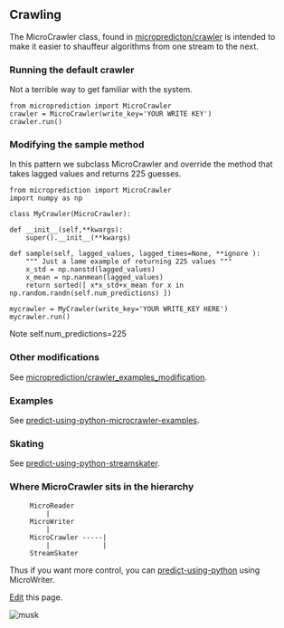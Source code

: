 ## Crawling

The MicroCrawler class, found in [micropredicton/crawler](https://github.com/microprediction/microprediction/blob/master/microprediction/crawler.py) is intended to
make it easier to shauffeur algorithms from one stream to the next. 

### Running the default crawler
Not a terrible way to get familiar with the system. 

    from microprediction import MicroCrawler
    crawler = MicroCrawler(write_key='YOUR WRITE KEY')
    crawler.run()


### Modifying the sample method
In this pattern we subclass MicroCrawler and override the method that takes lagged values and returns 225 guesses. 

    from microprediction import MicroCrawler
    import numpy as np 
    
    class MyCrawler(MicroCrawler):

    def __init__(self,**kwargs):
        super().__init__(**kwargs)

    def sample(self, lagged_values, lagged_times=None, **ignore ):
        """ Just a lame example of returning 225 values """
        x_std = np.nanstd(lagged_values)
        x_mean = np.nanmean(lagged_values)
        return sorted([ x*x_std+x_mean for x in np.random.randn(self.num_predictions) ])  

    mycrawler = MyCrawler(write_key='YOUR WRITE_KEY HERE')
    mycrawler.run()

Note self.num_predictions=225

### Other modifications
See [microprediction/crawler_examples_modification](https://github.com/microprediction/microprediction/tree/master/crawler_examples_modification). 


### Examples
See [predict-using-python-microcrawler-examples](https://microprediction.github.io/microprediction/predict-using-python-microcrawler-examples.html).

### Skating

See [predict-using-python-streamskater](https://microprediction.github.io/microprediction/streamskater.html).


### Where MicroCrawler sits in the hierarchy


         MicroReader
             |
         MicroWriter
             |
         MicroCrawler -----|
             |             |
         StreamSkater    


Thus if you want more control, you can [predict-using-python](https://microprediction.github.io/microprediction/predict-using-python.html) using MicroWriter. 

[Edit](https://github.com/microprediction/microprediction/blob/master/docs/predict-using-python-microcrawler.md) this page. 


![musk](/microprediction/assets/images/hardcore.jpeg)

